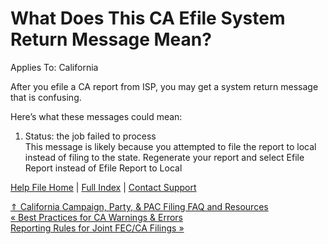  What Does This CA Efile System Return Message Mean?
==========

Applies To: California

After you efile a CA report from ISP, you may get a system return message that is confusing.

Here’s what these messages could mean:

1) Status: the job failed to process  
This message is likely because you attempted to file the report to local instead of filing to the state. Regenerate your report and select Efile Report instead of Efile Report to Local

[Help File Home](/help/) | [Full Index](/Help-File-Directory/) | [Contact Support](mailto:support@ISPolitical.com)

[⇑ California Campaign, Party, & PAC Filing FAQ and Resources](/California-Campaign-Party-PAC-Filing-FAQ-and-Resources)  
[« Best Practices for CA Warnings & Errors](/Best-Practices-for-CA-Warnings-Errors)  
[Reporting Rules for Joint FEC/CA Filings »](/Reporting-Rules-for-Joint-FEC-CA-Filings)